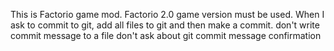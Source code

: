 This is Factorio game mod.
Factorio 2.0 game version must be used.
When I ask to commit to git, add all files to git and then make a commit.
don't write commit message to a file
don't ask about git commit message confirmation